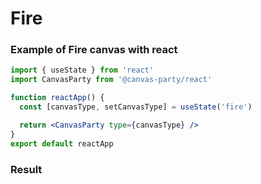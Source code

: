 # Fire

### Example of Fire canvas with react

```jsx
import { useState } from 'react'
import CanvasParty from '@canvas-party/react'

function reactApp() {
  const [canvasType, setCanvasType] = useState('fire')

  return <CanvasParty type={canvasType} />
}
export default reactApp
```

### **Result**

<script>
  import {shallowRef, onMounted} from 'vue'
export default {
  setup () {
    const dynamicComponent = shallowRef(null) 
    onMounted(() => {
      import('@canvas-party/vue').then((module) => {
        dynamicComponent.value = module.default
        console.log(this.dynamicComponent)
        })

    })

    return {
      dynamicComponent
    }
  }
  
}
</script>

<component
   class="canvas-example" 
    v-if="dynamicComponent"
    :is="dynamicComponent"
    :type="'fire'"
    >

  </component>
